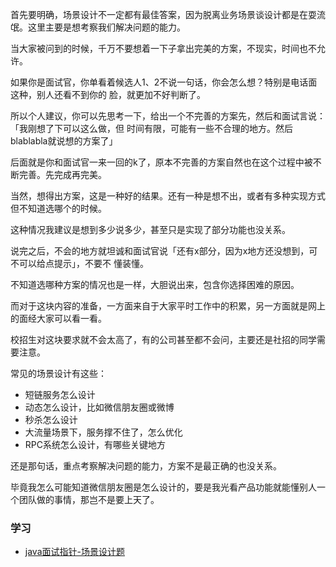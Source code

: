 
首先要明确，场景设计不一定都有最佳答案，因为脱离业务场景谈设计都是在耍流氓。这里主要是想考察我们解决问题的能力。

当大家被问到的时候，千万不要想着一下子拿出完美的方案，不现实，时间也不允许。

如果你是面试官，你单看着候选人1、2不说一句话，你会怎么想？特别是电话面这种，别人还看不到你的
脸，就更加不好判断了。

所以个人建议，你可以先思考一下，给出一个不完善的方案先，然后和面试言说：「我刚想了下可以这么做，但
时间有限，可能有一些不合理的地方。然后blablabla就说想的方案了」

后面就是你和面试官一来一回的k了，原本不完善的方案自然也在这个过程中被不断完善。先完成再完美。

当然，想得出方案，这是一种好的结果。还有一种是想不出，或者有多种实现方式但不知道选哪个的时候。

这种情况我建议是想到多少说多少，甚至只是实现了部分功能也没关系。

说完之后，不会的地方就坦诚和面试官说「还有x部分，因为x地方还没想到，可不可以给点提示」，不要不
懂装懂。

不知道选哪种方案的情况也是一样，大胆说出来，包含你选择困难的原因。

而对于这块内容的准备，一方面来自于大家平时工作中的积累，另一方面就是网上的面经大家可以看一看。

校招生对这块要求就不会太高了，有的公司甚至都不会问，主要还是社招的同学需要注意。

常见的场景设计有这些：
- 短链服务怎么设计
- 动态怎么设计，比如微信朋友圈或微博
- 秒杀怎么设计
- 大流量场景下，服务撑不住了，怎么优化
- RPC系统怎么设计，有哪些关键地方

还是那句话，重点考察解决问题的能力，方案不是最正确的也没关系。

毕竟我怎么可能知道微信朋友圈是怎么设计的，要是我光看产品功能就能懂别人一个团队做的事情，那岂不是要上天了。




### 学习
- [java面试指针-场景设计题](https://www.yuque.com/itwanger/gykdzg/bagsiezw07vwvgn1)




















